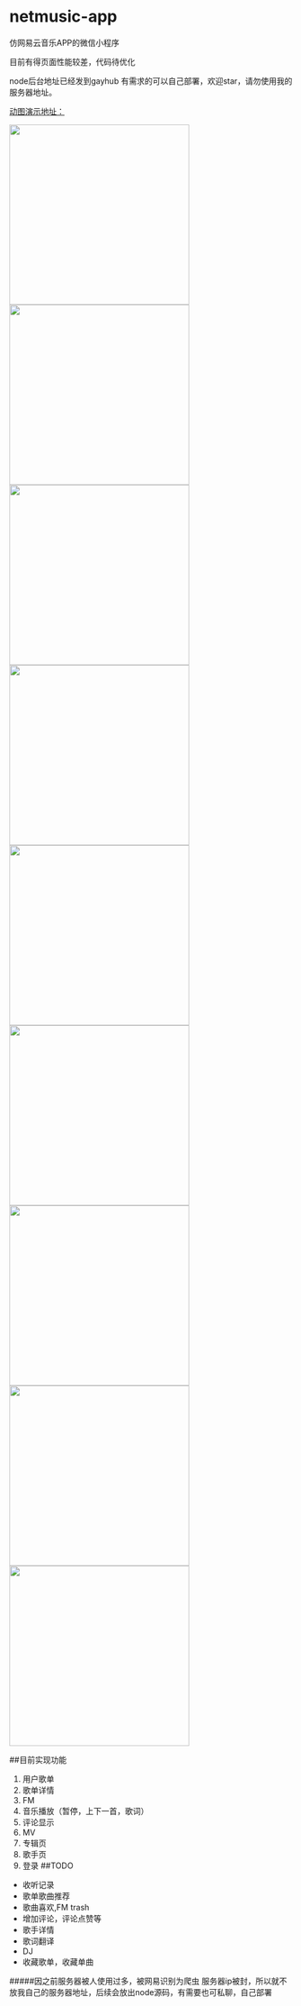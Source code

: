 # netmusic-app
仿网易云音乐APP的微信小程序

目前有得页面性能较差，代码待优化

node后台地址已经发到gayhub 有需求的可以自己部署，欢迎star，请勿使用我的服务器地址。

 [动图演示地址：](http://7vik7b.com1.z0.glb.clouddn.com/20161212_112210.gif)

 
<image width="320" src="http://7vik7b.com1.z0.glb.clouddn.com/IMG_4271.PNG"/>
<image width="320" src="http://7vik7b.com1.z0.glb.clouddn.com/IMG_4279.PNG"/>
<image width="320" src="http://7vik7b.com1.z0.glb.clouddn.com/IMG_4274.PNG"/>
<image width="320" src="http://7vik7b.com1.z0.glb.clouddn.com/IMG_4272.PNG"/>
<image width="320" src="http://7vik7b.com1.z0.glb.clouddn.com/IMG_4276.PNG"/>
<image width="320" src="http://7vik7b.com1.z0.glb.clouddn.com/IMG_4277.PNG"/>
<image width="320" src="http://7vik7b.com1.z0.glb.clouddn.com/IMG_4275.PNG"/>
<image width="320" src="http://7vik7b.com1.z0.glb.clouddn.com/IMG_4273.PNG"/>
<image width="320" src="http://7vik7b.com1.z0.glb.clouddn.com/IMG_4278.PNG"/>

##目前实现功能

1. 用户歌单
2. 歌单详情
3. FM
4. 音乐播放（暂停，上下一首，歌词）
5. 评论显示
6. MV
7. 专辑页
8. 歌手页
9. 登录
##TODO

* 收听记录
* 歌单歌曲推荐
* 歌曲喜欢,FM trash
* 增加评论，评论点赞等
* 歌手详情
* 歌词翻译
* DJ
* 收藏歌单，收藏单曲



#####因之前服务器被人使用过多，被网易识别为爬虫 服务器ip被封，所以就不放我自己的服务器地址，后续会放出node源码，有需要也可私聊，自己部署
